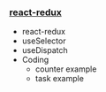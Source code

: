 ### [react-redux](https://www.canva.com/design/DAFSjrBo_CQ/gIz-YdVIBrf51Q0WMVuWRg/view?utm_content=DAFSjrBo_CQ&utm_campaign=designshare&utm_medium=link2&utm_source=sharebutton)

- react-redux
- useSelector
- useDispatch
- Coding
  - counter example
  - task example
